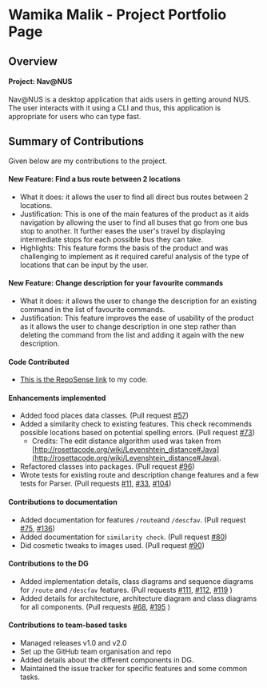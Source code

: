 # Wamika Malik - Project Portfolio Page

## Overview
#### Project: Nav@NUS
Nav@NUS is a desktop application that aids users in getting around NUS. The user interacts with it using a CLI and thus,
 this application is appropriate for users who can type fast.

## Summary of Contributions
Given below are my contributions to the project.

#### New Feature: Find a bus route between 2 locations 
* What it does: it allows the user to find all direct bus routes between 2 locations.
* Justification: This is one of the main features of the product as it aids navigation by allowing the user to find all 
buses that go from one bus stop to another. It further eases the user's travel by displaying intermediate stops for each
 possible bus they can take.
 * Highlights: This feature forms the basis of the product and was challenging to implement as it required
 careful analysis of the type of locations that can be input by the user.
 
#### New Feature: Change description for your favourite commands
 * What it does: it allows the user to change the description for an existing command in the list of favourite commands.
 * Justification: This feature improves the ease of usability of the product as it allows the user to change description
 in one step rather than deleting the command from the list and adding it again with the new description.

#### Code Contributed
* [This is the RepoSense link](https://nus-cs2113-ay2021s1.github.io/tp-dashboard/#breakdown=true&search=wamikamalik) to 
my code.

#### Enhancements implemented
* Added food places data classes. (Pull request [#57](https://github.com/AY2021S1-CS2113T-F14-3/tp/pull/57))
* Added a similarity check to existing features. This check recommends possible locations based on potential spelling 
errors. (Pull request [#73](https://github.com/AY2021S1-CS2113T-F14-3/tp/pull/73))
    + Credits: The edit distance algorithm used was taken from 
    [http://rosettacode.org/wiki/Levenshtein_distance#Java](http://rosettacode.org/wiki/Levenshtein_distance#Java).
* Refactored classes into packages. (Pull request [#96](https://github.com/AY2021S1-CS2113T-F14-3/tp/pull/96))
* Wrote tests for existing route and description change features and a few tests for Parser. (Pull requests 
[#11](https://github.com/AY2021S1-CS2113T-F14-3/tp/pull/11), 
[#33](https://github.com/AY2021S1-CS2113T-F14-3/tp/pull/33), 
[#104](https://github.com/AY2021S1-CS2113T-F14-3/tp/pull/104))    

#### Contributions to documentation
* Added documentation for features `/route`and `/descfav`. (Pull request 
[#75](https://github.com/AY2021S1-CS2113T-F14-3/tp/pull/75), 
[#136](https://github.com/AY2021S1-CS2113T-F14-3/tp/pull/136))
* Added documentation for `similarity check`. (Pull request [#80](https://github.com/AY2021S1-CS2113T-F14-3/tp/pull/80))
* Did cosmetic tweaks to images used. (Pull request [#90](https://github.com/AY2021S1-CS2113T-F14-3/tp/pull/90))

#### Contributions to the DG
* Added implementation details, class diagrams and sequence diagrams for `/route` and `/descfav` features. (Pull 
requests [#111](https://github.com/AY2021S1-CS2113T-F14-3/tp/pull/111), 
[#112](https://github.com/AY2021S1-CS2113T-F14-3/tp/pull/112), 
[#119](https://github.com/AY2021S1-CS2113T-F14-3/tp/pull/119)
) 
* Added details for architecture, architecture diagram and class diagrams for all components. (Pull requests 
[#68](https://github.com/AY2021S1-CS2113T-F14-3/tp/pull/68), 
[#195](https://github.com/AY2021S1-CS2113T-F14-3/tp/pull/195)
)

#### Contributions to team-based tasks 
* Managed releases v1.0 and v2.0
* Set up the GitHub team organisation and repo
* Added details about the different components in DG.
* Maintained the issue tracker for specific features and some common tasks.